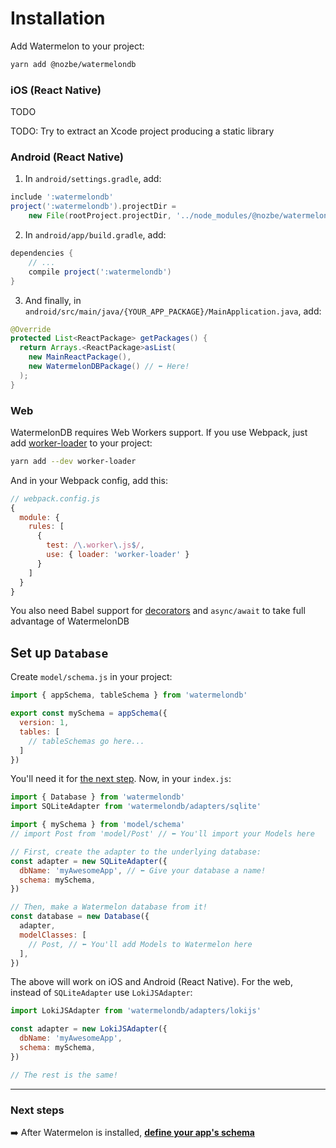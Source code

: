 # Installation

Add Watermelon to your project:

```bash
yarn add @nozbe/watermelondb
```

### iOS (React Native)

TODO

TODO: Try to extract an Xcode project producing a static library

### Android (React Native)

1. In `android/settings.gradle`, add:
```gradle
include ':watermelondb'
project(':watermelondb').projectDir =
    new File(rootProject.projectDir, '../node_modules/@nozbe/watermelondb/native/android')
```

2. In `android/app/build.gradle`, add:
```gradle
dependencies {
    // ...
    compile project(':watermelondb')
}
```

3. And finally, in `android/src/main/java/{YOUR_APP_PACKAGE}/MainApplication.java`, add:
```java
@Override
protected List<ReactPackage> getPackages() {
  return Arrays.<ReactPackage>asList(
    new MainReactPackage(),
    new WatermelonDBPackage() // ⬅️ Here!
  );
}
```

### Web

WatermelonDB requires Web Workers support. If you use Webpack, just add [worker-loader](https://github.com/webpack-contrib/worker-loader) to your project:

```sh
yarn add --dev worker-loader
```

And in your Webpack config, add this:

```js
// webpack.config.js
{
  module: {
    rules: [
      {
        test: /\.worker\.js$/,
        use: { loader: 'worker-loader' }
      }
    ]
  }
}
```

You also need Babel support for [decorators](https://github.com/loganfsmyth/babel-plugin-transform-decorators-legacy) and `async/await` to take full advantage of WatermelonDB

## Set up `Database`

Create `model/schema.js` in your project:

```js
import { appSchema, tableSchema } from 'watermelondb'

export const mySchema = appSchema({
  version: 1,
  tables: [
    // tableSchemas go here...
  ]
})
```

You'll need it for [the next step](./Schema.md). Now, in your `index.js`:

```js
import { Database } from 'watermelondb'
import SQLiteAdapter from 'watermelondb/adapters/sqlite'

import { mySchema } from 'model/schema'
// import Post from 'model/Post' // ⬅️ You'll import your Models here

// First, create the adapter to the underlying database:
const adapter = new SQLiteAdapter({
  dbName: 'myAwesomeApp', // ⬅️ Give your database a name!
  schema: mySchema,
})

// Then, make a Watermelon database from it!
const database = new Database({
  adapter,
  modelClasses: [
    // Post, // ⬅️ You'll add Models to Watermelon here
  ],
})
```

The above will work on iOS and Android (React Native). For the web, instead of `SQLiteAdapter` use `LokiJSAdapter`:

```js
import LokiJSAdapter from 'watermelondb/adapters/lokijs'

const adapter = new LokiJSAdapter({
  dbName: 'myAwesomeApp',
  schema: mySchema,
})

// The rest is the same!
```

* * *

### Next steps

➡️ After Watermelon is installed, [**define your app's schema**](./Schema.md)
